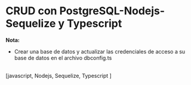 # CRUD con PostgreSQL-Nodejs-Sequelize y Typescript 


**Nota:**
- Crear una base de datos y actualizar las credenciales de acceso
a su base de datos en el archivo dbconfig.ts
<br >
[javascript, Nodejs, Sequelize, Typescript ]
